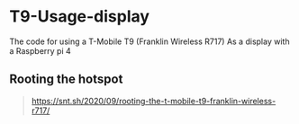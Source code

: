 # T9-Usage-display
The code for using a T-Mobile T9 (Franklin Wireless R717) As a display with a Raspberry pi 4


## Rooting the hotspot
> https://snt.sh/2020/09/rooting-the-t-mobile-t9-franklin-wireless-r717/
